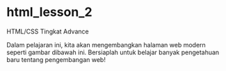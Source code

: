 # html_lesson_2
HTML/CSS Tingkat Advance

Dalam pelajaran ini, kita akan mengembangkan halaman web modern seperti gambar dibawah ini.
Bersiaplah untuk belajar banyak pengetahuan baru tentang pengembangan web!
